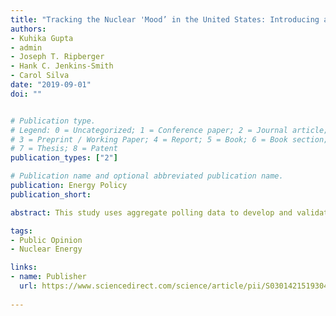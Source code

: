```yaml
---
title: "Tracking the Nuclear 'Mood’ in the United States: Introducing a Long Term Measure of Public Opinion About Nuclear Energy Using Aggregate Survey Data"
authors:
- Kuhika Gupta
- admin
- Joseph T. Ripberger
- Hank C. Jenkins-Smith
- Carol Silva
date: "2019-09-01"
doi: ""


# Publication type.
# Legend: 0 = Uncategorized; 1 = Conference paper; 2 = Journal article;
# 3 = Preprint / Working Paper; 4 = Report; 5 = Book; 6 = Book section;
# 7 = Thesis; 8 = Patent
publication_types: ["2"]

# Publication name and optional abbreviated publication name.
publication: Energy Policy
publication_short: 

abstract: This study uses aggregate polling data to develop and validate a new measure of public support for nuclear energy that allows for the identification of factors that influence the evolution of opinion over relatively long periods of time. In addition to focusing events, such as a significant accident, this new measure shows that energy security risk has consistently driven support for nuclear energy in the US. When oil, gas, and coal were relatively expensive and scarce, support for nuclear energy went up, and when they were relatively inexpensive and abundant, it fell. This finding adds important nuance to our understanding of public support for nuclear energy in the past, and the prospects for a new “nuclear renaissance” in the future.

tags:
- Public Opinion
- Nuclear Energy

links:
- name: Publisher
  url: https://www.sciencedirect.com/science/article/pii/S0301421519304665 
  
---
```


